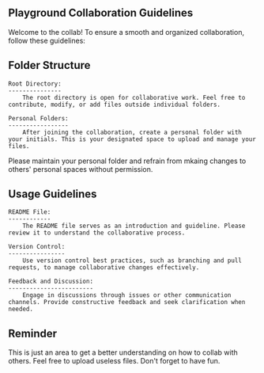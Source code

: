 ###

Playground Collaboration Guidelines
-----------------------------------

Welcome to the collab! To ensure a smooth and organized collaboration,
follow these guidelines:


Folder Structure
----------------

	Root Directory:
	---------------
		The root directory is open for collaborative work. Feel free to contribute, modify, or add files outside individual folders.

	Personal Folders:
	-----------------
		After joining the collaboration, create a personal folder with your initials. This is your designated space to upload and manage your files.
Please maintain your personal folder and refrain from mkaing changes to others' personal spaces without permission.


Usage Guidelines
----------------

	README File:
	------------
		The README file serves as an introduction and guideline. Please review it to understand the collaborative process.

	Version Control:
	----------------
		Use version control best practices, such as branching and pull requests, to manage collaborative changes effectively.

	Feedback and Discussion:
	------------------------
		Engage in discussions through issues or other communication channels. Provide constructive feedback and seek clarification when needed.

Reminder
--------

This is just an area to get a better understanding on how to collab with others. Feel free to upload useless files. Don't forget to have fun.





###

